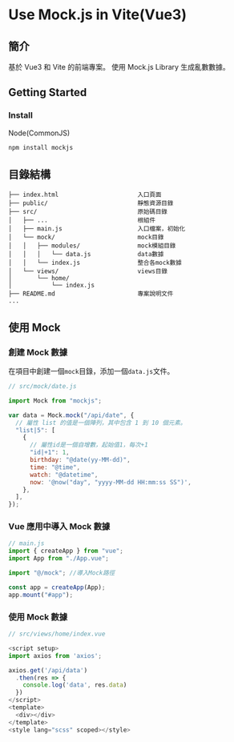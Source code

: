 # Use Mock.js in Vite(Vue3)

## 簡介

基於 Vue3 和 Vite 的前端專案。
使用 Mock.js Library 生成亂數數據。

## Getting Started

### Install

Node(CommonJS)

```bash
npm install mockjs
```

## 目錄結構

    ├── index.html                      入口頁面
    ├── public/                         靜態資源目錄
    ├── src/                            原始碼目錄
    │   ├── ...                         根組件
    │   ├── main.js                     入口檔案，初始化
    │   └── mock/                       mock目錄
    │   │   ├── modules/                mock模組目錄
    │   │   │   └── data.js             data數據
    │   │   └── index.js                整合各mock數據
    │   └── views/                      views目錄
    │       └── home/
    │           └── index.js
    ├── README.md                       專案說明文件
    ...

## 使用 Mock

### 創建 Mock 數據

在項目中創建一個`mock`目錄，添加一個`data.js`文件。

```javascript
// src/mock/date.js

import Mock from "mockjs";

var data = Mock.mock("/api/date", {
  // 屬性 list 的值是一個陣列，其中包含 1 到 10 個元素。
  "list|5": [
    {
      // 屬性id是一個自增數，起始值1，每次+1
      "id|+1": 1,
      birthday: "@date(yy-MM-dd)",
      time: "@time",
      watch: "@datetime",
      now: '@now("day", "yyyy-MM-dd HH:mm:ss SS")',
    },
  ],
});
```

### Vue 應用中導入 Mock 數據

```javascript
// main.js
import { createApp } from "vue";
import App from "./App.vue";

import "@/mock"; //導入Mock路徑

const app = createApp(App);
app.mount("#app");
```

### 使用 Mock 數據

```javascript
// src/views/home/index.vue

<script setup>
import axios from 'axios';

axios.get('/api/data')
  .then(res => {
    console.log('data', res.data)
  })
</script>
<template>
  <div></div>
</template>
<style lang="scss" scoped></style>
```
